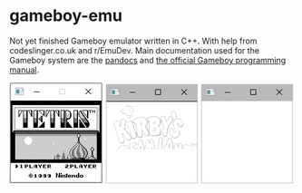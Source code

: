 # gameboy-emu
Not yet finished Gameboy emulator written in C++. With help from codeslinger.co.uk and r/EmuDev. Main documentation used for the Gameboy system are the [pandocs](http://bgb.bircd.org/pandocs.htm) and [the official Gameboy programming manual](https://archive.org/details/GameBoyProgManVer1.1).

![Tetris startup screen](screenshots/tetris_gbemu.png?raw=true "Tetris")
![Kirby's Dreamland](screenshots/kirby.gif "Kirby's Dreamland")
![Mario Yoshi](screenshots/marioyoshi.gif "Mario & Yoshi")